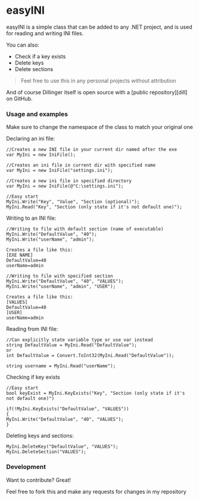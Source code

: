 # easyINI


easyINI is a simple class that can be added to any .NET project, and is used for reading and writing INI files.

You can also:
  - Check if a key exists
  - Delete keys
  - Delete sections


> Feel free to use this in
> any personal projects
> without attribution



And of course Dillinger itself is open source with a [public repository][dill]
 on GitHub.

### Usage and examples

Make sure to change the namespace of the class to match your original one

Declaring an ini file:

    //Creates a new INI file in your current dir named after the exe
    var MyIni = new IniFile();

    //Creates an ini file in current dir with specified name
    var MyIni = new IniFile("settings.ini");
    
    //Creates a new ini file in specified directory
    var MyIni = new IniFile(@"C:\settings.ini");
    
    //Easy start 
    MyIni.Write("Key", "Value", "Section (optional)");
    MyIni.Read("Key", "Section (only state if it's not default one)");
    
Writing to an INI file:
    
    //Writing to file with default section (name of executable)
    MyIni.Write("DefaultValue", "40");
    MyIni.Write("userName", "admin");
    
    Creates a file like this:
    [EXE NAME]
    DefaultValue=40
    userName=admin
    
    //Writing to file with specified section
    MyIni.Write("DefaultValue", "40", "VALUES");
    MyIni.Write("userName", "admin", "USER");
    
    Creates a file like this:
    [VALUES]
    DefaultValue=40
    [USER]
    userName=admin
    
Reading from INI file:
    
    //Can explicitly state variable type or use var instead
    string DefaultValue = MyIni.Read("DefaultValue");
    or
    int DefaultValue = Convert.ToInt32(MyIni.Read("DefaultValue"));
    
    string username = MyIni.Read("userName");
    
Checking if key exists
    
    //Easy start
    bool keyExist = MyIni.KeyExists("Key", "Section (only state if it's not default one)")

    if(!MyIni.KeyExists("DefaultValue", "VALUES"))
    {
    MyIni.Write("DefaultValue", "40", "VALUES");
    }

Deleting keys and sections:

    MyIni.DeleteKey("DefaultValue", "VALUES");
    MyIni.DeleteSection("VALUES");

### Development

Want to contribute? Great!

Feel free to fork this and make any requests for changes in my repository
